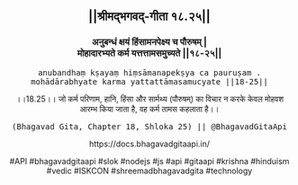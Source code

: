 <center><h2>||श्रीमद्‍भगवद्‍-गीता १८.२५||</h2>
<h3>अनुबन्धं क्षयं हिंसामनपेक्ष्य च पौरुषम् |<br/>मोहादारभ्यते कर्म यत्तत्तामसमुच्यते ||१८-२५||</h3>
<pre>anubandhaṃ kṣayaṃ hiṃsāmanapekṣya ca pauruṣam .<br/>mohādārabhyate karma yattattāmasamucyate ||18-25||</pre>
<p>।।18.25।। जो कर्म परिणाम, हानि, हिंसा और सार्मथ्य (पौरुषम्) का विचार न करके केवल मोहवश आरम्भ किया जाता है, वह कर्म तामस कहलाता है।।</p>
<pre>(Bhagavad Gita, Chapter 18, Shloka 25) || @BhagavadGitaApi</pre><p>https://docs.bhagavadgitaapi.in/</p><p>#API #bhagavadgitaapi #slok #nodejs #js #api #gitaapi #krishna #hinduism #vedic #ISKCON #shreemadbhagavadgita #technology</p></center>